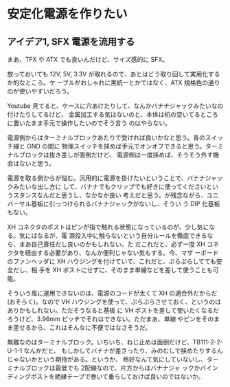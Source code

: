 # 安定化電源を作りたい

## アイデア1, SFX 電源を流用する

まあ、TFX や ATX でも良いんだけど、サイズ感的に SFX。

放っておいても 12V, 5V, 3.3V が取れるので、あとはどう取り回して実用化するか的なところ。ケ
ーブルがおしゃれに黒統一とかではなく、ATX 規格色の通りのが使いやすいだろう。

Youtube 見てると、ケースに穴あけたりして、なんかバナナジャックみたいなの付けたりしてるけど、
金属加工する気はないのと、本体は机の空いてるところに置いたまま手元で操作したいのでそう言う
のはやらない。

電源側からはターミナルブロックあたりで受ければ良いかなと思う。青のスイッチ線と GND の間に
物理スイッチを挟めば手元でオンオフできると思う。ターミナルブロックは抜き差しが面倒だけど、
電源側は一度挟めば、そうそう外す機会はないと思う。

電源を取る側からが悩む。汎用的に電源を掛けたいということで、バナナジャックみたいな出し方に
して、バナナでもクリップでも好きに使ってくださいというスタンスなんだと思うし、なかなか良い
考えだと思う。が残念ながら、ユニバーサル基板に引っつけられるバナナジャックがないし、そうい
う DIP 化基板もない。

XH コネクタのポストはピンが指で触れる状態になっているのが、少し気になる。気にはなるが、電
源投入中に触らないという自分ルールを徹底できるなら、まあ自己責任だし良いのかもしれない。た
だこれだと、必ず一度 XH コネクタを経由する必要があり、なんか便利じゃない気もする。今、マザ
ーボードのファンヘッダに XH ハウジングを付けていて、これだと、ぷらぷらしてても安全だし、相
手を XH ポストにせずに、そのまま単線などを差して使うことも可能。

そういう風に運用できないのは、電源のコードが太くて XH の適合外だからだ(おそらく)。なので
VH ハウジングを使って、ぷらぷらさせておく、というのはありかもしれない。ただそうなると基板
に VH ポストを差して使いたくなるだろうけど、3.96mm ピッチでそれはできない。ただまあ、単線
やピンをそのまま差せるから、これはそんなに不便ではなさそうだ。

無難なのはターミナルブロック。いちいち、ねじ止めは面倒だけど、TB111-2-2-U-1-1 なんかだと、
もしかしてバナナが差さったり、みのむしで挟めたりするんじゃないかという期待がある。というか、
格好なんて気にしていないし、ターミナルブロックは最低でも 2配線なので、片方からはバナナジャ
ックかバインディングポストを絶縁テープで巻いて垂らしておけば良いのではないか。
